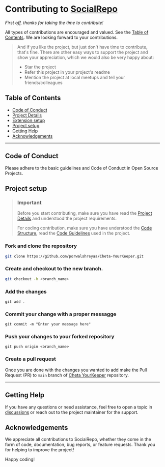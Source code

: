 # Contributing to [SocialRepo](https://github.com/porwalshreyaa/Cheta-YourKeeper)

_First off, thanks for taking the time to contribute!_

All types of contributions are encouraged and valued. See the [Table of Contents](#table-of-contents). We are looking forward to your contributions.

> And if you like the project, but just don't have time to contribute, that's fine. There are other easy ways to support the project and show your appreciation, which we would also be very happy about:
>
> -   Star the project
> -   Refer this project in your project's readme
> -   Mention the project at local meetups and tell your friends/colleagues

## Table of Contents

-   [Code of Conduct](#code-of-conduct)
-   [Project Details](#project-details)
-   [Extension setup](#extension-setup)
-   [Project setup](#project-setup)
-   [Getting Help](#getting-help)
-   [Acknowledgements](#acknowledgements)

---

## Code of Conduct

Please adhere to the basic guidelines and Code of Conduct in Open Source Projects.

## Project setup

> ### Important
>
> Before you start contributing, make sure you have read the [Project Details](README.md) and understood the project requirements.
>
> For coding contribution, make sure you have understood the [Code Structure](README.md#code-structure), read the [Code Guidelines](README.md#code-guidelines) used in the project.

### Fork and clone the repository

```bash
git clone https://github.com/porwalshreyaa/Cheta-YourKeeper.git
```

### Create and checkout to the new branch.

```bash
git checkout -b <branch_name>
```

### Add the changes

```
git add .
```

### Commit your change with a proper messagge

```
git commit -m "Enter your message here"
```

### Push your changes to your forked repository

```
git push origin <branch_name>
```

### Create a pull request

Once you are done with the changes you wanted to add make the Pull Request (PR) to `main` branch of [Cheta YourKeeper](https://github.com/porwalshreyaa/Cheta-YourKeeper) repository.

---

## Getting Help

If you have any questions or need assistance, feel free to open a topic in [discussions](https://github.com/porwalshreyaa/Cheta-YourKeeper/discussions) or reach out to the project maintainer for the support.

## Acknowledgements

We appreciate all contributions to SocialRepo, whether they come in the form of code, documentation, bug reports, or feature requests. Thank you for helping to improve the project!

Happy coding!